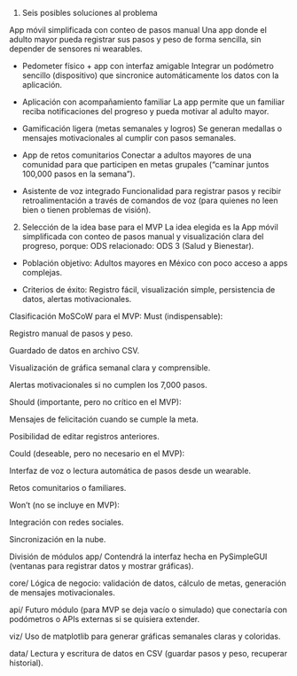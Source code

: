 1. Seis posibles soluciones al problema

App móvil simplificada con conteo de pasos manual
 Una app donde el adulto mayor pueda registrar sus pasos y peso de forma sencilla, sin depender de sensores ni wearables.


- Pedometer físico + app con interfaz amigable
 Integrar un podómetro sencillo (dispositivo) que sincronice automáticamente los datos con la aplicación.


- Aplicación con acompañamiento familiar
 La app permite que un familiar reciba notificaciones del progreso y pueda motivar al adulto mayor.


- Gamificación ligera (metas semanales y logros)
 Se generan medallas o mensajes motivacionales al cumplir con pasos semanales.


- App de retos comunitarios
 Conectar a adultos mayores de una comunidad para que participen en metas grupales (“caminar juntos 100,000 pasos en la semana”).


- Asistente de voz integrado
 Funcionalidad para registrar pasos y recibir retroalimentación a través de comandos de voz (para quienes no leen bien o tienen problemas de visión).



2. Selección de la idea base para el MVP
La idea elegida es la App móvil simplificada con conteo de pasos manual y visualización clara del progreso, porque:
ODS relacionado: ODS 3 (Salud y Bienestar).


- Población objetivo: Adultos mayores en México con poco acceso a apps complejas.


- Criterios de éxito: Registro fácil, visualización simple, persistencia de datos, alertas motivacionales.


Clasificación MoSCoW para el MVP:
Must (indispensable):

Registro manual de pasos y peso.

Guardado de datos en archivo CSV.

Visualización de gráfica semanal clara y comprensible.

Alertas motivacionales si no cumplen los 7,000 pasos.

Should (importante, pero no crítico en el MVP):

Mensajes de felicitación cuando se cumple la meta.

Posibilidad de editar registros anteriores.

Could (deseable, pero no necesario en el MVP):

Interfaz de voz o lectura automática de pasos desde un wearable.

Retos comunitarios o familiares.

Won’t (no se incluye en MVP):

Integración con redes sociales.

Sincronización en la nube.





División de módulos
app/
 Contendrá la interfaz hecha en PySimpleGUI (ventanas para registrar datos y mostrar gráficas).

core/
 Lógica de negocio: validación de datos, cálculo de metas, generación de mensajes motivacionales.

api/
 Futuro módulo (para MVP se deja vacío o simulado) que conectaría con podómetros o APIs externas si se quisiera extender.

viz/
 Uso de matplotlib para generar gráficas semanales claras y coloridas.

data/
 Lectura y escritura de datos en CSV (guardar pasos y peso, recuperar historial).
